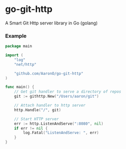 go-git-http
===========

A Smart Git Http server library in Go (golang)

### Example

```go
package main

import (
    "log"
    "net/http"

    "github.com/AaronO/go-git-http"
)

func main() {
    // Get git handler to serve a directory of repos
    git := githttp.New("/Users/aaron/git")

    // Attach handler to http server
    http.Handle("/", git)

    // Start HTTP server
    err := http.ListenAndServe(":8080", nil)
    if err != nil {
        log.Fatal("ListenAndServe: ", err)
    }
}
```
